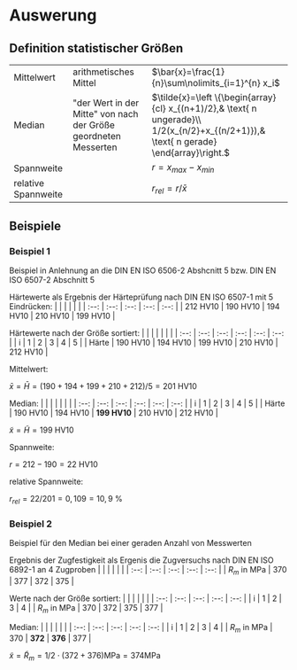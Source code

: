 # Auswerung

## Definition statistischer Größen 

|  |  |  |
| :-- | :-- | :-- |
| Mittelwert | arithmetisches Mittel | $\bar{x}=\frac{1}{n}\sum\nolimits_{i=1}^{n} x_i$ |
| Median | "der Wert in der Mitte" von nach der Größe geordneten Messerten | $\tilde{x}=\left \{\begin{array}{cl} x_{(n+1)/2},& \text{ n ungerade}\\ 1/2(x_{n/2}+x_{(n/2+1)}),& \text{ n gerade} \end{array}\right.$ |
| Spannweite |  | $r=x_{max}-x_{min}$ |
| relative Spannweite |  | $r_{rel}=r/\bar{x}$ |


## Beispiele

### Beispiel 1 

Beispiel in Anlehnung an die DIN EN ISO 6506-2 Abshcnitt 5 bzw. DIN EN ISO 6507-2 Abschnitt 5 

Härtewerte als Ergebnis der Härteprüfung nach DIN EN ISO 6507-1 mit 5 Eindrücken:
|  |  |  |  |  |
| :--: | :--: | :--: | :--: | :--: |
| 212 HV10 | 190 HV10 | 194 HV10 | 210 HV10 | 199 HV10 |


Härtewerte nach der Größe sortiert:
|  |  |  |  |  |  |
| :--:  | :--: | :--: | :--: | :--: | :--: |
| i | 1 | 2 | 3 | 4 | 5 |
| Härte | 190 HV10 | 194 HV10 | 199 HV10 | 210 HV10 | 212 HV10 |


Mittelwert: 

$\bar{x}=\bar{H}=(190+194+199+210+212)/5=201 \text{ HV10}$

Median:
|  |  |  |  |  |  |
| :--:  | :--: | :--: | :--: | :--: | :--: |
| i | 1 | 2 | 3 | 4 | 5 |
| Härte | 190 HV10 | 194 HV10 | **199 HV10** | 210 HV10 | 212 HV10 |

$\tilde{x}=\tilde{H}=199 \text{ HV10}$

Spannweite:

$r=212-190=22 \text{ HV10}$

relative Spannweite:

$r_{rel}=22/201= 0,109 = 10,9\text{ %}$


### Beispiel 2 

Beispiel für den Median bei einer geraden Anzahl von Messwerten

Ergebnis der Zugfestigkeit als Ergenis die Zugversuchs nach DIN EN ISO 6892-1 an 4 Zugproben 
|  |  |  |  |  |
| :--: | :--: | :--: | :--: | :--: |
| $R_m$ in MPa | 370 | 377 | 372 | 375 |


Werte nach der Größe sortiert:
|  |  |  |  |  |
| :--:  | :--: | :--: | :--: | :--: |
| i | 1 | 2 | 3 | 4 |
| $R_m$ in MPa  | 370 | 372 | 375 | 377 | 


Median:
|  |  |  |  |  |
| :--:  | :--: | :--: | :--: | :--: |
| i | 1 | 2 | 3 | 4 |
| $R_m$ in MPa  | 370 | **372** | **376** | 377 | 

$\tilde{x}=\tilde{R}_m=1/2 \cdot (372+376)\text{MPa} = 374\text{MPa}$


